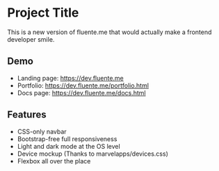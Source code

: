 # Project Title

This is a new version of fluente.me that would actually make a frontend developer smile.

## Demo

-   Landing page: https://dev.fluente.me
-   Portfolio: https://dev.fluente.me/portfolio.html
-   Docs page: https://dev.fluente.me/docs.html

## Features

-   CSS-only navbar
-   Bootstrap-free full responsiveness
-   Light and dark mode at the OS level
-   Device mockup (Thanks to marvelapps/devices.css)
-   Flexbox all over the place
